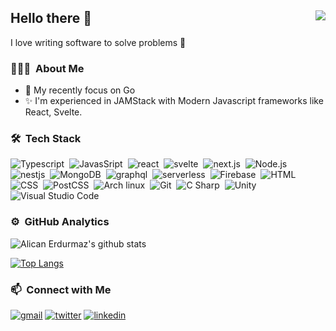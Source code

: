 ## Hello there 👋 <img align="right" src="https://komarev.com/ghpvc/?username=alcianerdurmaz&color=51c2d5">
I love writing software to solve problems 🥰
### 👨🏼‍💻‍ &nbsp;About Me
- 🌱&nbsp;My recently focus on Go
- ✨&nbsp;I'm experienced in JAMStack with Modern Javascript frameworks like React, Svelte.



### 🛠 &nbsp;Tech Stack
![Typescript](https://img.shields.io/badge/-TypeScript-141a20?style=flat&logo=Typescript&logoColor=3178C6)&nbsp;
![JavasSript](https://img.shields.io/badge/-JavaScript-141a20?style=flat&logo=Javascript&logoColor=FCDC00)&nbsp;
![react](https://img.shields.io/badge/-React-141a20?style=flat&logo=react&logoColor=61DAFB)&nbsp;
![svelte](https://img.shields.io/badge/-Svelte-141a20?style=flat&logo=svelte&logoColor=FF3E00)&nbsp;
![next.js](https://img.shields.io/badge/-Next.js-141a20?style=flat&logo=next.js&logoColor=ffffff)&nbsp;
![Node.js](https://img.shields.io/badge/-Node.js-141a20?style=flat&logo=Node.js&logoColor=75AC63)&nbsp;
![nestjs](https://img.shields.io/badge/-NestJs-141a20?style=flat&logo=nestjs&logoColor=E0234E)&nbsp;
![MongoDB](https://img.shields.io/badge/-MongoDB-141a20?style=flat&logo=Mongodb&logoColor=75AC63)&nbsp;
![graphql](https://img.shields.io/badge/-GraphQL-141a20?style=flat&logo=graphql&logoColor=E00097)&nbsp;
![serverless](https://img.shields.io/badge/-serverless-141a20?style=flat&logo=serverless&logoColor=FD5750)&nbsp;
![Firebase](https://img.shields.io/badge/-Firebase-141a20?style=flat&logo=Firebase&logoColor=FCDC00)&nbsp;
![HTML](https://img.shields.io/badge/-HTML-141a20?style=flat&logo=HTML5)&nbsp;
![CSS](https://img.shields.io/badge/-CSS-141a20?style=flat&logo=CSS3&logoColor=1572B6)&nbsp;
![PostCSS](https://img.shields.io/badge/-PostCSS-141a20?style=flat&logo=PostCSS&logoColor=1572B6)&nbsp;
![Arch linux](https://img.shields.io/badge/-Arch_Linux-141a20?style=flat&logo=arch-linux)&nbsp;
![Git](https://img.shields.io/badge/-Git-141a20?style=flat&logo=git)&nbsp;
![C Sharp](https://img.shields.io/badge/-C%20Sharp-141a20?style=flat&logo=c-sharp&logoColor=370091)&nbsp;
![Unity](https://img.shields.io/badge/-Unity-141a20?style=flat&logo=Unity&logoColor=ffffff)&nbsp;
![Visual Studio Code](https://img.shields.io/badge/-Visual%20Studio%20Code-141a20?style=flat&logo=visual-studio-code&logoColor=007ACC)&nbsp;


### ⚙️ &nbsp;GitHub Analytics
![Alican Erdurmaz's github stats](https://github-readme-stats.vercel.app/api?username=alicanerdurmaz&count_private=true&theme=radical&show_icons=true&include_all_commits=true)&nbsp; 

[![Top Langs](https://github-readme-stats.vercel.app/api/top-langs/?username=alicanerdurmaz&layout=compact&theme=radical&count_private=true&langs_count=8&hide=objective-c,shaderlab,css,html)](https://github.com/alicanerdurmaz/github-readme-stats)


### 📫 &nbsp;Connect with Me
[![gmail](https://img.shields.io/badge/-alicanerdurmaz@gmail.com-D14836?style=flat&logo=Gmail&logoColor=white)](mailto:alicanerdurmaz@gmail.com)
[![twitter](https://img.shields.io/badge/-alicanerdurmazz-1DA1F2?style=flat&logo=twitter&logoColor=white)](https://twitter.com/alicanerdurmazz)
[![linkedin](https://img.shields.io/badge/-alicanerdurmaz-0A66C2?style=flat&logo=linkedin&logoColor=white)](https://www.linkedin.com/in/alicanerdurmaz/)



